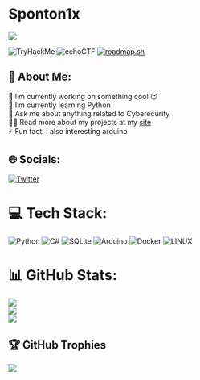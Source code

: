 # Sponton1x

[![](https://visitcount.itsvg.in/api?id=Sponton1x&icon=0&color=0)](https://visitcount.itsvg.in)

<div id='img'>
  <img src="https://tryhackme-badges.s3.amazonaws.com/Sponton.png" alt="TryHackMe">
  <img src="https://echoctf.red/profile/7055392/badge" alt="echoCTF">
  <a href="https://roadmap.sh"><img src="https://api.roadmap.sh/v1-badge/wide/6446e2f0e2725773749675ad?variant=dark" alt="roadmap.sh"/></a>
</div>


## 💫 About Me:
🔭  I’m currently working on something cool 😉<br>🌱  I’m currently learning Python<br>💬  Ask me about anything related to Cyberecurity<br>👨‍💻  Read more about my projects at my [site](xyz.sponton1x.repl.co)<br>⚡  Fun fact: I also interesting arduino


## 🌐 Socials:
[![Twitter](https://img.shields.io/badge/Twitter-%231DA1F2.svg?logo=Twitter&logoColor=white)](https://twitter.com/Sponton_MS) 

# 💻 Tech Stack:
![Python](https://img.shields.io/badge/python-3670A0?style=for-the-badge&logo=python&logoColor=ffdd54) ![C#](https://img.shields.io/badge/c%23-%23239120.svg?style=for-the-badge&logo=c-sharp&logoColor=white) ![SQLite](https://img.shields.io/badge/sqlite-%2307405e.svg?style=for-the-badge&logo=sqlite&logoColor=white) ![Arduino](https://img.shields.io/badge/-Arduino-00979D?style=for-the-badge&logo=Arduino&logoColor=white) ![Docker](https://img.shields.io/badge/docker-%230db7ed.svg?style=for-the-badge&logo=docker&logoColor=white) ![LINUX](https://img.shields.io/badge/Linux-FCC624?style=for-the-badge&logo=linux&logoColor=black)
# 📊 GitHub Stats:
![](https://github-readme-stats.vercel.app/api?username=Sponton1x&theme=dark&hide_border=false&include_all_commits=true&count_private=false)<br/>
![](https://github-readme-streak-stats.herokuapp.com/?user=Sponton1x&theme=dark&hide_border=false)<br/>
![](https://github-readme-stats.vercel.app/api/top-langs/?username=Sponton1x&theme=dark&hide_border=false&include_all_commits=true&count_private=false&layout=compact)

## 🏆 GitHub Trophies
![](https://github-profile-trophy.vercel.app/?username=Sponton1x&theme=radical&no-frame=false&no-bg=true&margin-w=4)



<!-- Proudly created with GPRM ( https://gprm.itsvg.in ) -->
